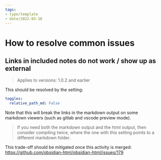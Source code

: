 ```yaml
---
tags:
- type/template
- date/2022-03-10
---
```


# How to resolve common issues
## Links in included notes do not work / show up as external
> Applies to versions: 1.0.2 and earlier

This should be resolved by the setting:
``` yaml
toggles:
  relative_path_md: False
```

Note that this will break the links in the markdown output on some markdown viewers (such as gitlab and vscode preview mode). 

> If you need both the markdown output and the html output, then consider compiling twice, where the one with this setting points to a different markdown folder.

This trade-off should be mitigated  once this activity is merged: https://github.com/obsidian-html/obsidian-html/issues/179


